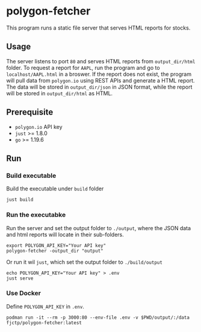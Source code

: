 # polygon-fetcher

This program runs a static file server that serves HTML reports for stocks.

## Usage

The server listens to port `80` and serves HTML reports from `output_dir/html` folder. To request a report for `AAPL`, run the program and go to `localhost/AAPL.html` in a broswer. If the report does not exist, the program will pull data from `polygon.io` using REST APIs and generate a HTML report. The data will be stored in `output_dir/json` in JSON format, while the report will be stored in `output_dir/html` as HTML.

## Prerequisite

* `polygon.io` API key
* `just` >= 1.8.0
* `go` >= 1.19.6

## Run

### Build executable

Build the executable under `build` folder

```
just build
```

### Run the executabke

Run the server and set the output folder to `./output`, where the JSON data and html reports will locate in their sub-folders.

```
export POLYGON_API_KEY="Your API key"
polygon-fetcher -output_dir "output"
```

Or run it wil `just`, which set the output folder to `./build/output`

```
echo POLYGON_API_KEY="Your API key" > .env
just serve
```

### Use Docker

Define `POLYGON_API_KEY` in `.env`.

```
podman run -it --rm -p 3000:80 --env-file .env -v $PWD/output/:/data fjctp/polygon-fetcher:latest
```

